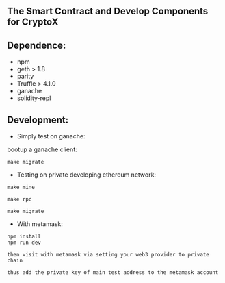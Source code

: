 ## The Smart Contract and Develop Components for CryptoX

## Dependence:

* npm
* geth > 1.8
* parity
* Truffle > 4.1.0
* ganache
* solidity-repl

## Development:

* Simply test on ganache:

bootup a ganache client:

```
make migrate

```

* Testing on private developing ethereum network:

```
make mine

make rpc

make migrate
```

* With metamask:

```
npm install
npm run dev

then visit with metamask via setting your web3 provider to private chain

thus add the private key of main test address to the metamask account
```
